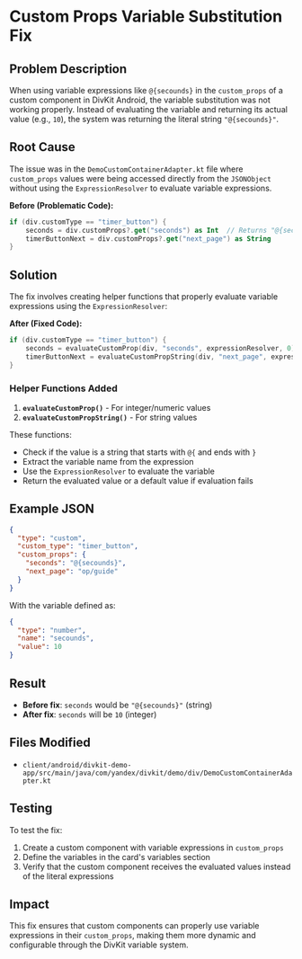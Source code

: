 # Custom Props Variable Substitution Fix

## Problem Description

When using variable expressions like `@{secounds}` in the `custom_props` of a custom component in DivKit Android, the variable substitution was not working properly. Instead of evaluating the variable and returning its actual value (e.g., `10`), the system was returning the literal string `"@{secounds}"`.

## Root Cause

The issue was in the `DemoCustomContainerAdapter.kt` file where `custom_props` values were being accessed directly from the `JSONObject` without using the `ExpressionResolver` to evaluate variable expressions.

**Before (Problematic Code):**
```kotlin
if (div.customType == "timer_button") {
    seconds = div.customProps?.get("seconds") as Int  // Returns "@{secounds}" as string
    timerButtonNext = div.customProps?.get("next_page") as String
}
```

## Solution

The fix involves creating helper functions that properly evaluate variable expressions using the `ExpressionResolver`:

**After (Fixed Code):**
```kotlin
if (div.customType == "timer_button") {
    seconds = evaluateCustomProp(div, "seconds", expressionResolver, 0)
    timerButtonNext = evaluateCustomPropString(div, "next_page", expressionResolver, "")
}
```

### Helper Functions Added

1. **`evaluateCustomProp()`** - For integer/numeric values
2. **`evaluateCustomPropString()`** - For string values

These functions:
- Check if the value is a string that starts with `@{` and ends with `}`
- Extract the variable name from the expression
- Use the `ExpressionResolver` to evaluate the variable
- Return the evaluated value or a default value if evaluation fails

## Example JSON

```json
{
  "type": "custom",
  "custom_type": "timer_button",
  "custom_props": {
    "seconds": "@{secounds}",
    "next_page": "op/guide"
  }
}
```

With the variable defined as:
```json
{
  "type": "number",
  "name": "secounds",
  "value": 10
}
```

## Result

- **Before fix**: `seconds` would be `"@{secounds}"` (string)
- **After fix**: `seconds` will be `10` (integer)

## Files Modified

- `client/android/divkit-demo-app/src/main/java/com/yandex/divkit/demo/div/DemoCustomContainerAdapter.kt`

## Testing

To test the fix:

1. Create a custom component with variable expressions in `custom_props`
2. Define the variables in the card's variables section
3. Verify that the custom component receives the evaluated values instead of the literal expressions

## Impact

This fix ensures that custom components can properly use variable expressions in their `custom_props`, making them more dynamic and configurable through the DivKit variable system. 